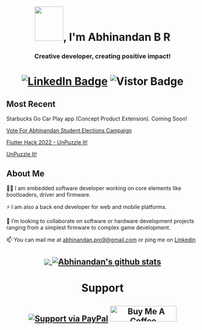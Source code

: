 <h1 align="center"> <img src="https://i.pinimg.com/originals/57/5a/20/575a20918d349a354cc636a0d49b35a0.gif" width="75" height="90" />, I'm Abhinandan B R </h1>
<h3 align="center">Creative developer, creating positive impact!</h3>
<h1 align="center">
<a target="_blank" rel="noopener noreferrer" href="https://www.linkedin.com/in/abhinandanpro9/"><img src="https://img.shields.io/badge/-@abhinandanbr-0077B5?style=flat-square&amp;labelColor=0077B5&amp;logo=LinkedIn&amp;link=https://www.linkedin.com/in/abhinandanpro9/" alt="LinkedIn Badge"></a>
  <a target="_blank"><img src="https://visitor-badge.glitch.me/badge?page_id=abhinandanpro9.abhinandanpro9" alt="Vistor Badge"></a>
</h1>

<h2>
<b>Most Recent</b>
</h2>

Starbucks Go Car Play app (Concept Product Extension). Coming Soon!

[Vote For Abhinandan Student Elections Campaign](https://voteforabhinandan.plasmic.run/)

[Flutter Hack 2022 - UnPuzzle It!](https://devpost.com/software/unpuzzle-it?ref_content=my-projects-tab&ref_feature=my_projects)

[UnPuzzle It!](https://abhinandanpro9.github.io/#/)


<h2>
<b>About Me</b>
</h2>

👨‍💻 I am embedded software developer working on core elements like bootloaders, driver and firmware.


⚡ I am also a back end developer for web and mobile platforms.

👯 I’m looking to collaborate on software or hardware development projects ranging from a simplest firmware to complex game development.

📫 You can mail me at abhinandan.pro9@gmail.com or ping me on [Linkedin](https://linkedin.com/in/abhinandanpro9)



<h2 align="center">
<a href="https://github.com/abhinandanpro9/github-readme-stats">
  <img align="center" src="https://github-readme-stats.vercel.app/api/top-langs/?username=abhinandanpro9&theme=radical" />
</a>
<a href="https://github.com/anuraghazra/github-readme-stats">
  <img align="center" src="https://github-readme-stats.vercel.app/api?username=abhinandanpro9&show_icons=true&theme=radical" alt="Abhinandan's github stats" />
</a>

</h2>


<h1 align="center">Support</h1>
<h2 align="center">

  [![Support via PayPal](https://cdn.rawgit.com/twolfson/paypal-github-button/1.0.0/dist/button.svg)](https://www.paypal.me/abhinandanbr/)    <a href="https://www.buymeacoffee.com/roniemartinez" target="_blank"><img src="https://cdn.buymeacoffee.com/buttons/default-orange.png" alt="Buy Me A Coffee" height="41" width="174"></a>

</h2>


<!--
**abhinandanpro9/abhinandanpro9** is a ✨ _special_ ✨ repository because its `README.md` (this file) appears on your GitHub profile.
https://cdn.rawgit.com/twolfson/paypal-github-button/1.0.0/dist/button.svg
Here are some ideas to get you started:

- 🔭 I’m currently working on ...
- 🌱 I’m currently learning ...
- 👯 I’m looking to collaborate on ...
- 🤔 I’m looking for help with ...
- 💬 Ask me about ...
- 📫 How to reach me: ...
- 😄 Pronouns: ...
- ⚡ Fun fact: ...
-->
